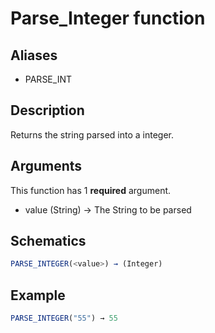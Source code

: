 # Parse_Integer function

## Aliases

- PARSE_INT

## Description

Returns the string parsed into a integer.

## Arguments

This function has 1 **required** argument.

- value (String) → The String to be parsed

## Schematics

```js
PARSE_INTEGER(<value>) → (Integer)
```

## Example

```js
PARSE_INTEGER("55") → 55
```
